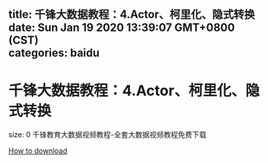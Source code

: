 
title: 千锋大数据教程：4.Actor、柯里化、隐式转换
date: Sun Jan 19 2020 13:39:07 GMT+0800 (CST)    
categories: baidu
---

# 千锋大数据教程：4.Actor、柯里化、隐式转换
size: 0
 千锋教育大数据视频教程-全套大数据视频教程免费下载
 

[How to download](https://bpcam.bemobtrk.com/go/2ceec3aa-1ca2-46d6-b9ff-aaa5c184517c?jno=4738)